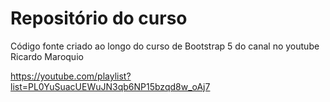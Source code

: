 # Repositório do curso

Código fonte criado ao longo do curso de Bootstrap 5 do canal no youtube Ricardo Maroquio

https://youtube.com/playlist?list=PL0YuSuacUEWuJN3qb6NP15bzqd8w_oAj7

